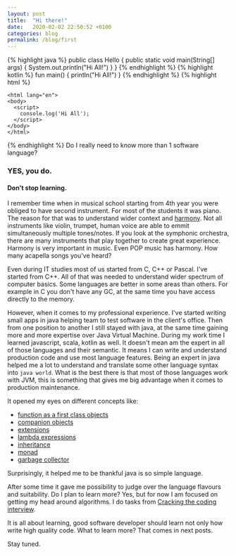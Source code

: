 ```yaml
---
layout: post
title:  "Hi there!"
date:   2020-02-02 22:50:52 +0100
categories: blog
permalink: /blog/first
---
```

{% highlight java %}
    public class Hello {
        public static void main(String[] args) {
            System.out.println("Hi All!")
        }
    }
{% endhighlight %}
{% highlight kotlin %}
    fun main() {
        println("Hi All!")
    }
{% endhighlight %}
{% highlight html %}
<!DOCTYPE HTML>
    <html lang="en">
    <body>
      <script>
        console.log('Hi All');
      </script>
    </body>
    </html>
{% endhighlight %}
Do I really need to know more than 1 software language?

### YES, you do. 
#### Don't stop learning.

I remember time when in musical school starting from 4th year you were obliged to have second instrument.
For most of the students it was piano. 
The reason for that was to understand wider context and [harmony](https://en.wikipedia.org/wiki/Harmony).
Not all instruments like violin, trumpet, human voice are able to emmit simultaneously multiple tones/notes.
If you look at the symphonic orchestra, there are many instruments that play together to create great experience.
Harmony is very important in music. Even POP music has harmony. How many acapella songs you've heard? 

Even during IT studies most of us started from C, C++ or Pascal. I've started from C++.
All of that was needed to understand wider spectrum of computer basics. Some languages are better in some areas than others.
For example in C you don't have any GC, at the same time you have access directly to the memory.

However, when it comes to my professional experience.
I've started writing small apps in java helping team to test software in the client's office.
Then from one position to another I still stayed with java, at the same time gaining more and more expertise over Java Virtual Machine.
During my work time I learned javascript, scala, kotlin as well. 
It doesn't mean am the expert in all of those languages and their semantic.
It means I can write and understand production code and use most language features. 
Being an expert in java helped me a lot to understand and translate some other language syntax into `java world`.
What is the best there is that most of those languages work with JVM, 
this is something that gives me big advantage when it comes to production maintenance.

It opened my eyes on different concepts like: 
* [function as a first class objects](http://ryanchristiani.com/functions-as-first-class-citizens-in-javascript/)
* [companion objects](https://kotlinlang.org/docs/tutorials/kotlin-for-py/objects-and-companion-objects.html)
* [extensions](https://kotlinlang.org/docs/reference/extensions.html)
* [lambda expressions](https://docs.oracle.com/javase/tutorial/java/javaOO/lambdaexpressions.html)
* [inheritance](https://docs.oracle.com/javase/tutorial/java/IandI/subclasses.html)
* [monad](https://medium.com/@taluyev/understanding-the-monad-in-java-ce6975706039)
* [garbage collector](https://en.wikipedia.org/wiki/Garbage_collection_(computer_science))

Surprisingly, it helped me to be thankful java is so simple language.

After some time it gave me possibility to judge over the language flavours and suitability. 
Do I plan to learn more? Yes, but for now I am focused on getting my head around algorithms.
I do tasks from [Cracking the coding interview](http://crackingthecodinginterview.com/). 

It is all about learning, good software developer should learn not only how write high quality code.
What to learn more? That comes in next posts. 

Stay tuned.
